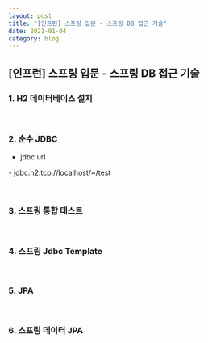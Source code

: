 ```yaml
---
layout: post
title: "[인프런] 스프링 입문 - 스프링 DB 접근 기술"
date: 2021-01-04
category: blog
---
```


## [인프런] 스프링 입문 - 스프링 DB 접근 기술

### 1. H2 데이터베이스 설치


<br>

### 2. 순수 JDBC

- jdbc url

 \- jdbc:h2:tcp://localhost/~/test


<br>

### 3. 스프링 통합 테스트

<br>

### 4. 스프링 Jdbc Template


<br>

### 5. JPA

<br>

### 6. 스프링 데이터 JPA




